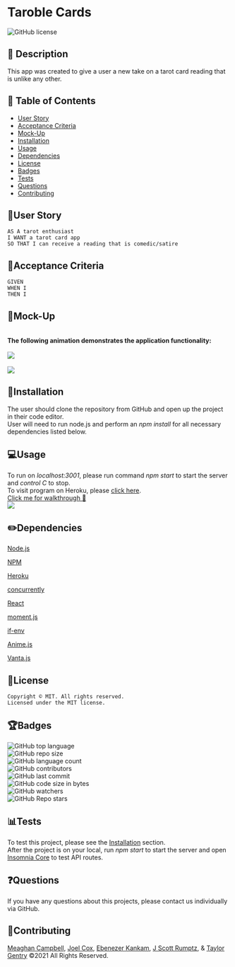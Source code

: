 # Taroble Cards
![GitHub license](https://img.shields.io/badge/license-MIT-blue.svg)


## 💬 Description 
This app was created to give a user a new take on a tarot card reading that is unlike any other.


## 📓 Table of Contents

* [User Story](#user-story)
* [Acceptance Criteria](#acceptance-criteria)
* [Mock-Up](#mock-up)
* [Installation](#installation)
* [Usage](#usage)
* [Dependencies](#dependencies)
* [License](#license)
* [Badges](#badges)
* [Tests](#tests)
* [Questions](#questions)
* [Contributing](#contributing)


## 🧠User Story
```
AS A tarot enthusiast
I WANT a tarot card app
SO THAT I can receive a reading that is comedic/satire
```


## 🧩Acceptance Criteria
```
GIVEN
WHEN I 
THEN I 
```


## 🎨Mock-Up
<br>**The following animation demonstrates the application functionality:**</br>
<br>![](public/assets/images/mockup1.gif)</br>
<br>![](public/assets/images/mockup2.gif)</br>


## 🔌Installation

The user should clone the repository from GitHub and open up the project in their code editor.
<br>User will need to run node.js and perform an _npm install_ for all necessary dependencies listed below.</br>


## 💻Usage 
To run on _localhost:3001_, please run command _npm start_ to start the server and _control C_ to stop.
<br>To visit program on Heroku, please [click here](http://alien-generator.herokuapp.com/).</br>
[Click me for walkthrough 👾](https://drive.google.com/file/d/1248Ra92G2l573bpsYmTYtn5aZoR5Xbt3/view)
<br>![](public/assets/images/example1.gif)</br>


## ✏️Dependencies
<p><a href="https://nodejs.org/">Node.js</a></p>
<p><a href="https://www.npmjs.com/">NPM</a></p>
<p><a href="https://heroku.com/">Heroku</a></p>
<p><a href="https://www.npmjs.com/package/concurrently">concurrently</a></p>
<p><a href="https://reactjs.org/docs/getting-started.html">React</a></p>
<p><a href="https://momentjs.com/">moment.js</a></p>
<p><a href="https://www.npmjs.com/package/if-env">if-env</a></p>
<p><a href="https://animejs.com/">Anime.js</a></p>
<p><a href="https://www.vantajs.com/">Vanta.js</a></p>


## 🔐License
```
Copyright © MIT. All rights reserved. 
Licensed under the MIT license.
```


## 🏆Badges

![GitHub top language](https://img.shields.io/github/languages/top/MeaghanCampbell/taroble-cards?color=red&style=plastic)
<br>![GitHub repo size](https://img.shields.io/github/repo-size/MeaghanCampbell/taroble-cards?color=orange&style=plastic)</br>
![GitHub language count](https://img.shields.io/github/languages/count/MeaghanCampbell/taroble-cards?color=yellow&style=plastic)
<br>![GitHub contributors](https://img.shields.io/github/contributors/MeaghanCampbell/taroble-cards?color=brightgreen&style=plastic)</br>
![GitHub last commit](https://img.shields.io/github/last-commit/MeaghanCampbell/taroble-cards?color=blueviolet&style=plastic)
<br>![GitHub code size in bytes](https://img.shields.io/github/languages/code-size/MeaghanCampbell/taroble-cards?color=ff69b4&style=plastic)</br>
![GitHub watchers](https://img.shields.io/github/watchers/MeaghanCampbell/taroble-cards?style=social)
<br>![GitHub Repo stars](https://img.shields.io/github/stars/MeaghanCampbell/taroble-cards?style=social)</br>



## 📊Tests

To test this project, please see the [Installation](#installation) section.
<br>After the project is on your local, run _npm start_ to start the server and open [Insomnia Core](https://insomnia.rest/products/insomnia) to test API routes.</br>


## ❓Questions

If you have any questions about this projects, please contact us individually via GitHub.


## 📌Contributing

[Meaghan Campbell](https://github.com/MeaghanCampbell), [Joel Cox](https://github.com/joelecox1), [Ebenezer Kankam](https://github.com/kwabena95), [J Scott Rumptz](https://github.com/jscottrumptz), & [Taylor Gentry](https://github.com/tpgent01) ©2021 All Rights Reserved.
